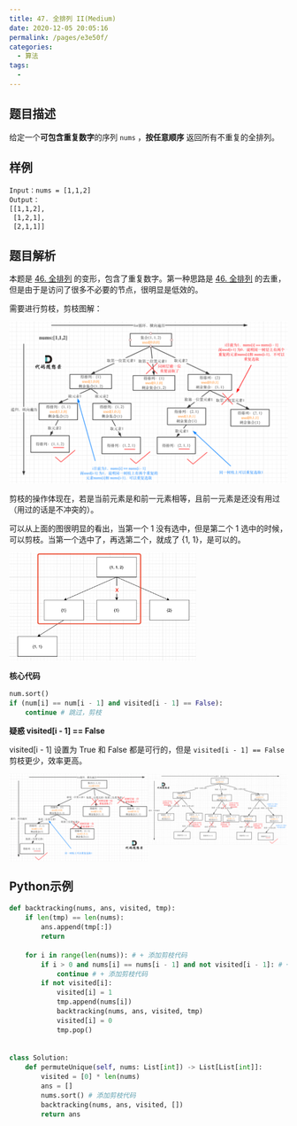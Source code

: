 ```yaml
---
title: 47. 全排列 II(Medium)
date: 2020-12-05 20:05:16
permalink: /pages/e3e50f/
categories:
  - 算法
tags:
  - 
---
```


## 题目描述

给定一个**可包含重复数字**的序列 `nums` ，**按任意顺序** 返回所有不重复的全排列。

## 样例

```
Input：nums = [1,1,2]
Output：
[[1,1,2],
 [1,2,1],
 [2,1,1]]
```

## 题目解析

本题是 [46. 全排列](https://leetcode-cn.com/problems/permutations/) 的变形，包含了重复数字。第一种思路是 [46. 全排列](https://leetcode-cn.com/problems/permutations/) 的去重，但是由于是访问了很多不必要的节点，很明显是低效的。

需要进行剪枝，剪枝图解：

<img src="./assets/img/640-20201205202346074.png" alt="img" style="zoom: 67%;" />

剪枝的操作体现在，若是当前元素是和前一元素相等，且前一元素是还没有用过（用过的话是不冲突的）。

可以从上面的图很明显的看出，当第一个 1 没有选中，但是第二个 1 选中的时候，可以剪枝。当第一个选中了，再选第二个，就成了 {1, 1}，是可以的。

<img src="./assets/img/image-20201205205527487.png" alt="image-20201205205527487" style="zoom:33%;" />

**核心代码** 

```python
num.sort()
if (num[i] == num[i - 1] and visited[i - 1] == False):
    continue # 跳过，剪枝
```

**疑惑 visited[i - 1] == False**  

visited[i - 1] 设置为 True 和 False 都是可行的，但是 `visited[i - 1] == False` 剪枝更少，效率更高。

<div style="display: flex">
<img src="./assets/img/640-20201205211559557.png" alt="img" style="flex:1;height:100%;width:50%" />
<img src="./assets/img/640-20201205211611567.png" alt="img" style="flex:1;zoom:120%;height:100%;width:50%" />
</div>

## Python示例

```python
def backtracking(nums, ans, visited, tmp):
    if len(tmp) == len(nums):
        ans.append(tmp[:])
        return
    
    for i in range(len(nums)): # + 添加剪枝代码
        if i > 0 and nums[i] == nums[i - 1] and not visited[i - 1]: # + 添加剪枝代码
            continue # + 添加剪枝代码
        if not visited[i]:
            visited[i] = 1
            tmp.append(nums[i])
            backtracking(nums, ans, visited, tmp)
            visited[i] = 0 
            tmp.pop()
    

class Solution:
    def permuteUnique(self, nums: List[int]) -> List[List[int]]:
        visited = [0] * len(nums)
        ans = []
        nums.sort() # 添加剪枝代码
        backtracking(nums, ans, visited, [])
        return ans 
```

